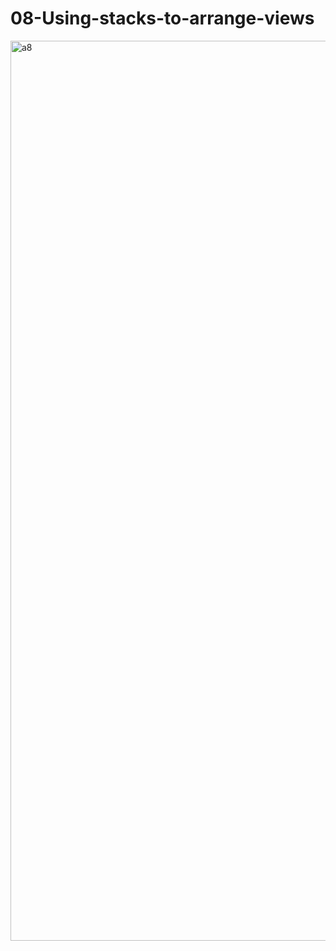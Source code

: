 # 08-Using-stacks-to-arrange-views
<img width="1440" alt="a8" src="https://user-images.githubusercontent.com/63082758/212992641-842baadb-a1ed-4d53-9094-24a2d8bd98af.png">
